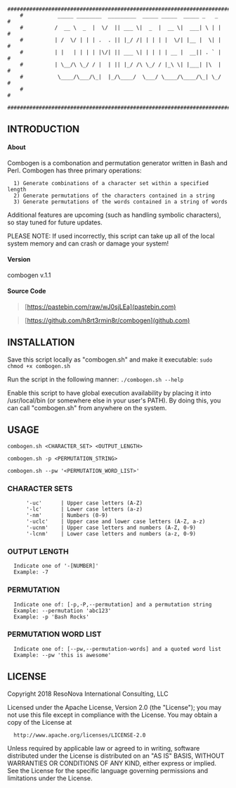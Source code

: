 ```
    ################################################################################
    #           _____ ________  _________  _____ _____  _____ _   _                #
    #          /  __ \  _  |  \/  || ___ \|  _  |  __ \|  ___| \ | |               #
    #          | /  \/ | | | .  . || |_/ /| | | | |  \/| |__ |  \| |               #
    #          | |   | | | | |\/| || ___ \| | | | | __ |  __|| . ` |               #
    #          | \__/\ \_/ / |  | || |_/ /\ \_/ / |_\ \| |___| |\  |               #
    #           \____/\___/\_|  |_/\____/  \___/ \____/\____/\_| \_/               #
    #                                                                              #
    ################################################################################
```

## INTRODUCTION

#### About

Combogen is a combonation and permutation generator written in Bash and Perl. Combogen has three primary operations:

      1) Generate combinations of a character set within a specified length
      2) Generate permutations of the characters contained in a string
      3) Generate permutations of the words contained in a string of words

Additional features are upcoming (such as handling symbolic characters), so stay tuned for future updates.

PLEASE NOTE: If used incorrectly, this script can take up all of the local system memory and can crash or damage your system!
  
#### Version

combogen v.1.1
  
#### Source Code

> [https://pastebin.com/raw/wJ0sjLEa](pastebin.com)

> [https://github.com/h8rt3rmin8r/combogen](github.com)


## INSTALLATION

  Save this script locally as "combogen.sh" and make it executable:
      `sudo chmod +x combogen.sh`

  Run the script in the following manner:
      `./combogen.sh --help`

  Enable this script to have global execution availability by placing it
  into /usr/local/bin (or somewhere else in your user's PATH). By doing
  this, you can call "combogen.sh" from anywhere on the system.

## USAGE

```
combogen.sh <CHARACTER_SET> <OUTPUT_LENGTH>

combogen.sh -p <PERMUTATION_STRING>

combogen.sh --pw '<PERMUTATION_WORD_LIST>'
```

  ### CHARACTER SETS

```
      '-uc'      | Upper case letters (A-Z)
      '-lc'      | Lower case letters (a-z)
      '-nm'      | Numbers (0-9)
      '-uclc'    | Upper case and lower case letters (A-Z, a-z)
      '-ucnm'    | Upper case letters and numbers (A-Z, 0-9)
      '-lcnm'    | Lower case letters and numbers (a-z, 0-9)
```

  ### OUTPUT LENGTH

      Indicate one of '-[NUMBER]'
      Example: -7

  ### PERMUTATION

      Indicate one of: [-p,-P,--permutation] and a permutation string
      Example: --permutation 'abc123'
      Example: -p 'Bash Rocks'

  ### PERMUTATION WORD LIST

      Indicate one of: [--pw,--permutation-words] and a quoted word list
      Example: --pw 'this is awesome'

## LICENSE

  Copyright 2018 ResoNova International Consulting, LLC

  Licensed under the Apache License, Version 2.0 (the "License");
  you may not use this file except in compliance with the License.
  You may obtain a copy of the License at

      http://www.apache.org/licenses/LICENSE-2.0

  Unless required by applicable law or agreed to in writing, software
  distributed under the License is distributed on an "AS IS" BASIS,
  WITHOUT WARRANTIES OR CONDITIONS OF ANY KIND, either express or implied.
  See the License for the specific language governing permissions and
  limitations under the License.
  

